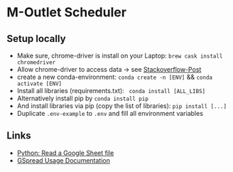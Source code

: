 # M-Outlet Scheduler


## Setup locally

- Make sure, chrome-driver is install on your Laptop:  `brew cask install chromedriver`
- Allow chrome-driver to access data -> see [Stackoverflow-Post](https://stackoverflow.com/a/60362134)
- create a new conda-environment: `conda create -n [ENV]` && `conda activate [ENV]`
- Install all libraries (requirements.txt): ` conda install [ALL_LIBS]`
- Alternatively install pip by `conda install pip`
- And install libraries via pip (copy the list of libraries): `pip install [...]`
- Duplicate `.env-example` to `.env` and fill all environment variables

## Links
- [Python: Read a Google Sheet file](https://www.youtube.com/watch?v=82DGz7IxW7c)
- [GSpread Usage Documentation](https://docs.gspread.org/en/latest/user-guide.html)